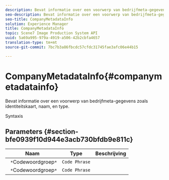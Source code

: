 ```yaml
---
description: Bevat informatie over een voorwerp van bedrijfmeta-gegevens zoals identiteitskaart, naam, en type.
seo-description: Bevat informatie over een voorwerp van bedrijfmeta-gegevens zoals identiteitskaart, naam, en type.
seo-title: CompanyMetadataInfo
solution: Experience Manager
title: CompanyMetadataInfo
topic: Scene7 Image Production System API
uuid: 5a69a995-979a-4919-a506-42b2cbfa4657
translation-type: tm+mt
source-git-commit: 7bc7b3a86fbcdc57cfdc31745fae3afc06e44b15

---
```



# CompanyMetadataInfo{#companymetadatainfo}

Bevat informatie over een voorwerp van bedrijfmeta-gegevens zoals identiteitskaart, naam, en type.

Syntaxis

## Parameters {#section-bfe0939f10d944e3acb730bfdb9e811c}

| Naam | Type | Beschrijving |
|---|---|---|
| ` *`Codewoordgroep`*` | `Code Phrase` |  |
| ` *`Codewoordgroep`*` | `Code Phrase` |  |

